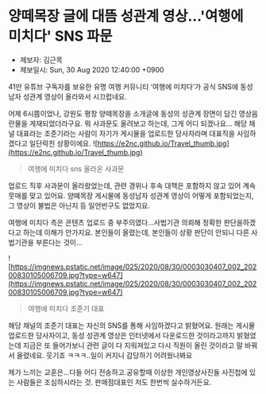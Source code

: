 # 양떼목장 글에 대뜸 성관계 영상…'여행에 미치다' SNS 파문

- 제보자: 김근목
- 제보일시: Sun, 30 Aug 2020 12:40:00 +0900

41만 유튜브 구독자를 보유한 유명 여행 커뮤니티 ‘여행에 미치다’가 공식 SNS에 동성 남자 성관계 영상이 올라와서 시끄럽네요. 

어제 6시쯤이었나, 강원도 평창 양떼목장을 소개글에 동성의 성관계 장면이 담긴 영상음란물을 게재되었더라구요. 뭐 사과문도 올려보고 하는데, 그게 어디 되겠나요... 해당 채널 대표라는 조준기라는 사람이 자기가 게시물을 업로드한 당사자라며 대표직을 사임하겠다고 일단락친 상황이에요.
![https://e2nc.github.io/Travel_thumb.jpg](https://e2nc.github.io/Travel_thumb.jpg)

> 여행에 미치다 sns 올라온 사과문

업로드 직후 사과문이 올라왔었는데, 관련 경위나 후속 대책은 포함하지 않고 있어 계속 뭇매를 맞고 있어요. 양뗴목장 게시물에 동성남자 성관계 영상이 어떻게 포함되었는지, 그 영상이 불법은 아닌지 등 일언반구도 없었지요.

여행에 미치다 측은 콘텐츠 업로드 중 부주의였다...사법기관 의뢰해 정확한 판단을하겠다고 하는데 이해가 안가지요.
본인들이 올렸는데, 본인들이 상황 판단이 안되니 다른 사법기관을 부른다는 것이...

![https://imgnews.pstatic.net/image/025/2020/08/30/0003030407_002_20200830105006709.jpg?type=w647](https://imgnews.pstatic.net/image/025/2020/08/30/0003030407_002_20200830105006709.jpg?type=w647)

> 여행에 미치다 조준기 대표

해당 채널의 조준기 대표는 자신의 SNS를 통해 사임하겠다고 밝혔어요. 원래는 게시물 업로드한 당사자이고, 동성 성관계 영상은 인터넷에서 다운로드한 것이라고까지 밝혔었는데 지금은 또 들어가보니 관련 글이 다 지워져있고 다시 직원이 올린 것이라고 말 바꿔서 올렸네요.
웃기죠 ㅋㅋㅋ..일이 커지니 감당하기 어려웠나봐요

제가 느끼는 교훈은...다들 어디 전송하고.공유할때 이상한 개인영상사진들 사진첩에 있는 사람들은 조심하시라는 것. 판매점대표인 저도 한번씩 실수하거든요.
